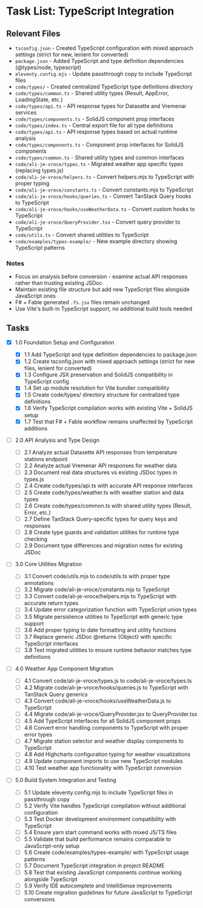 # Task List: TypeScript Integration

## Relevant Files

- `tsconfig.json` - Created TypeScript configuration with mixed approach settings (strict for new, lenient for converted)
- `package.json` - Added TypeScript and type definition dependencies (@types/node, typescript)
- `eleventy.config.mjs` - Update passthrough copy to include TypeScript files
- `code/types/` - Created centralized TypeScript type definitions directory
- `code/types/common.ts` - Shared utility types (Result, AppError, LoadingState, etc.)
- `code/types/api.ts` - API response types for Datasette and Vremenar services
- `code/types/components.ts` - SolidJS component prop interfaces
- `code/types/index.ts` - Central export file for all type definitions
- `code/types/api.ts` - API response types based on actual runtime analysis
- `code/types/components.ts` - Component prop interfaces for SolidJS components
- `code/types/common.ts` - Shared utility types and common interfaces
- `code/ali-je-vroce/types.ts` - Migrated weather app specific types (replacing types.js)
- `code/ali-je-vroce/helpers.ts` - Convert helpers.mjs to TypeScript with proper typing
- `code/ali-je-vroce/constants.ts` - Convert constants.mjs to TypeScript
- `code/ali-je-vroce/hooks/queries.ts` - Convert TanStack Query hooks to TypeScript
- `code/ali-je-vroce/hooks/useWeatherData.ts` - Convert custom hooks to TypeScript
- `code/ali-je-vroce/QueryProvider.tsx` - Convert query provider to TypeScript
- `code/utils.ts` - Convert shared utilities to TypeScript
- `code/examples/types-example/` - New example directory showing TypeScript patterns

### Notes

- Focus on analysis before conversion - examine actual API responses rather than trusting existing JSDoc
- Maintain existing file structure but add new TypeScript files alongside JavaScript ones
- F# + Fable generated `.fs.jsx` files remain unchanged
- Use Vite's built-in TypeScript support, no additional build tools needed

## Tasks

- [x] 1.0 Foundation Setup and Configuration

  - [x] 1.1 Add TypeScript and type definition dependencies to package.json
  - [x] 1.2 Create tsconfig.json with mixed approach settings (strict for new files, lenient for converted)
  - [x] 1.3 Configure JSX preservation and SolidJS compatibility in TypeScript config
  - [x] 1.4 Set up module resolution for Vite bundler compatibility
  - [x] 1.5 Create code/types/ directory structure for centralized type definitions
  - [x] 1.6 Verify TypeScript compilation works with existing Vite + SolidJS setup
  - [x] 1.7 Test that F# + Fable workflow remains unaffected by TypeScript additions

- [ ] 2.0 API Analysis and Type Design

  - [ ] 2.1 Analyze actual Datasette API responses from temperature stations endpoint
  - [ ] 2.2 Analyze actual Vremenar API responses for weather data
  - [ ] 2.3 Document real data structures vs existing JSDoc types in types.js
  - [ ] 2.4 Create code/types/api.ts with accurate API response interfaces
  - [ ] 2.5 Create code/types/weather.ts with weather station and data types
  - [ ] 2.6 Create code/types/common.ts with shared utility types (Result, Error, etc.)
  - [ ] 2.7 Define TanStack Query-specific types for query keys and responses
  - [ ] 2.8 Create type guards and validation utilities for runtime type checking
  - [ ] 2.9 Document type differences and migration notes for existing JSDoc

- [ ] 3.0 Core Utilities Migration

  - [ ] 3.1 Convert code/utils.mjs to code/utils.ts with proper type annotations
  - [ ] 3.2 Migrate code/ali-je-vroce/constants.mjs to TypeScript
  - [ ] 3.3 Convert code/ali-je-vroce/helpers.mjs to TypeScript with accurate return types
  - [ ] 3.4 Update error categorization function with TypeScript union types
  - [ ] 3.5 Migrate persistence utilities to TypeScript with generic type support
  - [ ] 3.6 Add proper typing to date formatting and utility functions
  - [ ] 3.7 Replace generic JSDoc @returns {Object} with specific TypeScript interfaces
  - [ ] 3.8 Test migrated utilities to ensure runtime behavior matches type definitions

- [ ] 4.0 Weather App Component Migration

  - [ ] 4.1 Convert code/ali-je-vroce/types.js to code/ali-je-vroce/types.ts
  - [ ] 4.2 Migrate code/ali-je-vroce/hooks/queries.js to TypeScript with TanStack Query generics
  - [ ] 4.3 Convert code/ali-je-vroce/hooks/useWeatherData.js to TypeScript
  - [ ] 4.4 Migrate code/ali-je-vroce/QueryProvider.jsx to QueryProvider.tsx
  - [ ] 4.5 Add TypeScript interfaces for all SolidJS component props
  - [ ] 4.6 Convert error handling components to TypeScript with proper error types
  - [ ] 4.7 Migrate station selector and weather display components to TypeScript
  - [ ] 4.8 Add Highcharts configuration typing for weather visualizations
  - [ ] 4.9 Update component imports to use new TypeScript modules
  - [ ] 4.10 Test weather app functionality with TypeScript conversion

- [ ] 5.0 Build System Integration and Testing
  - [ ] 5.1 Update eleventy.config.mjs to include TypeScript files in passthrough copy
  - [ ] 5.2 Verify Vite handles TypeScript compilation without additional configuration
  - [ ] 5.3 Test Docker development environment compatibility with TypeScript
  - [ ] 5.4 Ensure yarn start command works with mixed JS/TS files
  - [ ] 5.5 Validate that build performance remains comparable to JavaScript-only setup
  - [ ] 5.6 Create code/examples/types-example/ with TypeScript usage patterns
  - [ ] 5.7 Document TypeScript integration in project README
  - [ ] 5.8 Test that existing JavaScript components continue working alongside TypeScript
  - [ ] 5.9 Verify IDE autocomplete and IntelliSense improvements
  - [ ] 5.10 Create migration guidelines for future JavaScript to TypeScript conversions
